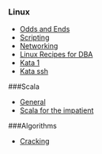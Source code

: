 ---
---

### Linux
- [Odds and Ends](../tutorials/linux/linux_general.html)
- [Scripting](../tutorials/linux/linux_scripting/)
- [Networking](../tutorials/linux/linux_networking/)
- [Linux Recipes for DBA](../tutorials/linux/linux_recipts_for_dba/)
- [Kata 1](../tutorials/linux/linux_kata/linux_kata1.html)
- [Kata ssh](../tutorials/linux/linux_kata/linux_ssh.html)

###Scala
- [General](../tutorials/scala/)
- [Scala for the impatient](../tutorials/scala/scala_for_the_impatient/)

###Algorithms
- [Cracking](../tutorials/algorithm/cracking_the_coding_interview/)
